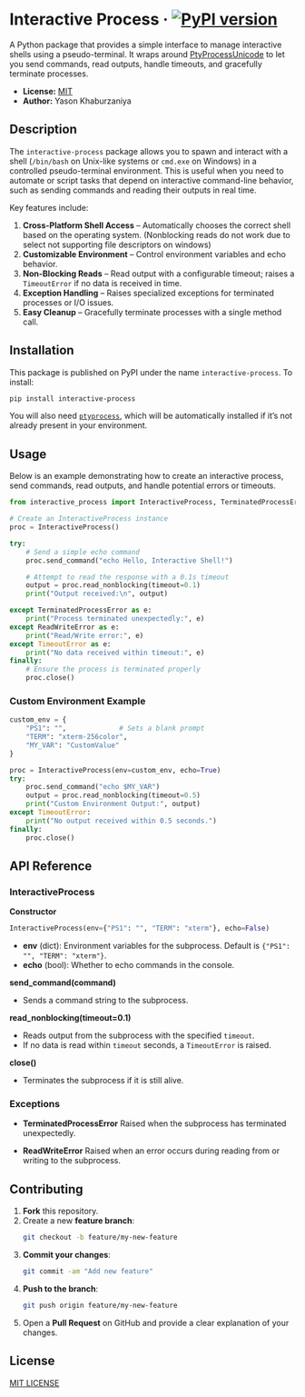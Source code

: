 # Interactive Process &middot; [![PyPI version](https://img.shields.io/pypi/v/interactive-process.svg)](https://pypi.org/project/interactive-process/)

A Python package that provides a simple interface to manage interactive shells using a pseudo-terminal. It wraps around [PtyProcessUnicode][ptyprocess-docs] to let you send commands, read outputs, handle timeouts, and gracefully terminate processes.

- **License:** [MIT](#license)
- **Author:** Yason Khaburzaniya

## Description

The `interactive-process` package allows you to spawn and interact with a shell (`/bin/bash` on Unix-like systems or `cmd.exe` on Windows) in a controlled pseudo-terminal environment. This is useful when you need to automate or script tasks that depend on interactive command-line behavior, such as sending commands and reading their outputs in real time.

Key features include:
1. **Cross-Platform Shell Access** – Automatically chooses the correct shell based on the operating system. (Nonblocking reads do not work due to select not supporting file descriptors on windows)
2. **Customizable Environment** – Control environment variables and echo behavior.
3. **Non-Blocking Reads** – Read output with a configurable timeout; raises a `TimeoutError` if no data is received in time.
4. **Exception Handling** – Raises specialized exceptions for terminated processes or I/O issues.
5. **Easy Cleanup** – Gracefully terminate processes with a single method call.

## Installation

This package is published on PyPI under the name `interactive-process`. To install:

```bash
pip install interactive-process
```

You will also need [`ptyprocess`][ptyprocess-pypi], which will be automatically installed if it’s not already present in your environment.

## Usage

Below is an example demonstrating how to create an interactive process, send commands, read outputs, and handle potential errors or timeouts.

```python
from interactive_process import InteractiveProcess, TerminatedProcessError, ReadWriteError

# Create an InteractiveProcess instance
proc = InteractiveProcess()

try:
    # Send a simple echo command
    proc.send_command("echo Hello, Interactive Shell!")

    # Attempt to read the response with a 0.1s timeout
    output = proc.read_nonblocking(timeout=0.1)
    print("Output received:\n", output)

except TerminatedProcessError as e:
    print("Process terminated unexpectedly:", e)
except ReadWriteError as e:
    print("Read/Write error:", e)
except TimeoutError as e:
    print("No data received within timeout:", e)
finally:
    # Ensure the process is terminated properly
    proc.close()
```

### Custom Environment Example

```python
custom_env = {
    "PS1": "",             # Sets a blank prompt
    "TERM": "xterm-256color",
    "MY_VAR": "CustomValue"
}

proc = InteractiveProcess(env=custom_env, echo=True)
try:
    proc.send_command("echo $MY_VAR")
    output = proc.read_nonblocking(timeout=0.5)
    print("Custom Environment Output:", output)
except TimeoutError:
    print("No output received within 0.5 seconds.")
finally:
    proc.close()
```

## API Reference

### InteractiveProcess

**Constructor**
```python
InteractiveProcess(env={"PS1": "", "TERM": "xterm"}, echo=False)
```
- **env** (dict): Environment variables for the subprocess. Default is `{"PS1": "", "TERM": "xterm"}`.
- **echo** (bool): Whether to echo commands in the console.

**send_command(command)**
- Sends a command string to the subprocess.

**read_nonblocking(timeout=0.1)**
- Reads output from the subprocess with the specified `timeout`.
- If no data is read within `timeout` seconds, a `TimeoutError` is raised.

**close()**
- Terminates the subprocess if it is still alive.

### Exceptions

- **TerminatedProcessError**
  Raised when the subprocess has terminated unexpectedly.

- **ReadWriteError**
  Raised when an error occurs during reading from or writing to the subprocess.

## Contributing

1. **Fork** this repository.
2. Create a new **feature branch**:
   ```bash
   git checkout -b feature/my-new-feature
   ```
3. **Commit your changes**:
   ```bash
   git commit -am "Add new feature"
   ```
4. **Push to the branch**:
   ```bash
   git push origin feature/my-new-feature
   ```
5. Open a **Pull Request** on GitHub and provide a clear explanation of your changes.

## License

[MIT LICENSE](LICENSE)





[ptyprocess-docs]: https://pexpect.readthedocs.io/en/stable/api/pty_process.html
[ptyprocess-pypi]: https://pypi.org/project/ptyprocess/